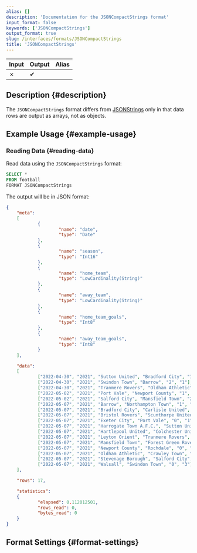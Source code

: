 ```yaml
---
alias: []
description: 'Documentation for the JSONCompactStrings format'
input_format: false
keywords: ['JSONCompactStrings']
output_format: true
slug: /interfaces/formats/JSONCompactStrings
title: 'JSONCompactStrings'
---
```


| Input | Output | Alias |
|-------|--------|-------|
| ✗     | ✔      |       |

## Description {#description}

The `JSONCompactStrings` format differs from [JSONStrings](./JSONStrings.md) only in that data rows are output as arrays, not as objects.

## Example Usage {#example-usage}

### Reading Data {#reading-data}

Read data using the `JSONCompactStrings` format:

```sql
SELECT *
FROM football
FORMAT JSONCompactStrings
```

The output will be in JSON format:

```json
{
    "meta":
    [
            {
                    "name": "date",
                    "type": "Date"
            },
            {
                    "name": "season",
                    "type": "Int16"
            },
            {
                    "name": "home_team",
                    "type": "LowCardinality(String)"
            },
            {
                    "name": "away_team",
                    "type": "LowCardinality(String)"
            },
            {
                    "name": "home_team_goals",
                    "type": "Int8"
            },
            {
                    "name": "away_team_goals",
                    "type": "Int8"
            }
    ],

    "data":
    [
            ["2022-04-30", "2021", "Sutton United", "Bradford City", "1", "4"],
            ["2022-04-30", "2021", "Swindon Town", "Barrow", "2", "1"],
            ["2022-04-30", "2021", "Tranmere Rovers", "Oldham Athletic", "2", "0"],
            ["2022-05-02", "2021", "Port Vale", "Newport County", "1", "2"],
            ["2022-05-02", "2021", "Salford City", "Mansfield Town", "2", "2"],
            ["2022-05-07", "2021", "Barrow", "Northampton Town", "1", "3"],
            ["2022-05-07", "2021", "Bradford City", "Carlisle United", "2", "0"],
            ["2022-05-07", "2021", "Bristol Rovers", "Scunthorpe United", "7", "0"],
            ["2022-05-07", "2021", "Exeter City", "Port Vale", "0", "1"],
            ["2022-05-07", "2021", "Harrogate Town A.F.C.", "Sutton United", "0", "2"],
            ["2022-05-07", "2021", "Hartlepool United", "Colchester United", "0", "2"],
            ["2022-05-07", "2021", "Leyton Orient", "Tranmere Rovers", "0", "1"],
            ["2022-05-07", "2021", "Mansfield Town", "Forest Green Rovers", "2", "2"],
            ["2022-05-07", "2021", "Newport County", "Rochdale", "0", "2"],
            ["2022-05-07", "2021", "Oldham Athletic", "Crawley Town", "3", "3"],
            ["2022-05-07", "2021", "Stevenage Borough", "Salford City", "4", "2"],
            ["2022-05-07", "2021", "Walsall", "Swindon Town", "0", "3"]
    ],

    "rows": 17,

    "statistics":
    {
            "elapsed": 0.112012501,
            "rows_read": 0,
            "bytes_read": 0
    }
}
```


## Format Settings {#format-settings}
